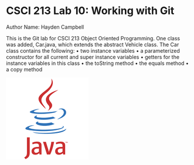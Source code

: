# CSCI 213 Lab 10: Working with Git
Author Name: Hayden Campbell

This is the Git lab for CSCI 213 Object Oriented Programming. One class was added, Car.java,
which extends the abstract Vehicle class. The Car class contains the following:
• two instance variables
• a parameterized constructor for all current and super instance variables
• getters for the instance variables in this class
• the toString method
• the equals method
• a copy method

![Java logo](java.png)
